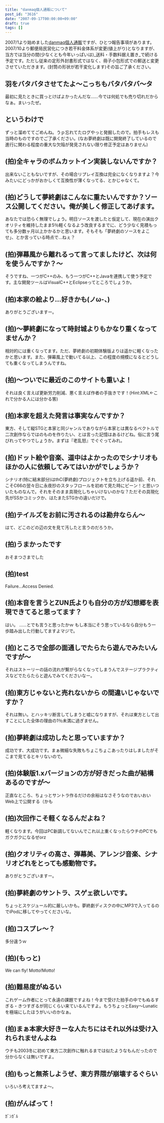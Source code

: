 ```yaml
---
title: "danmaq個人通販について"
post_id: "3616"
date: "2007-09-17T00:00:00+09:00"
draft: true
tags: []
---
```



2007/1より始めました[danmaq個人通販](http://e.danmaq.com/)ですが、ひとつ報告事項があります。 2007/10より郵便局民営化につき若干料金体系が変更(値上がり)となりますが、当方では当分の間(少なくとも今年いっぱいは)_送料・手数料据え置き_で続ける予定です。ただし従来の定形外封書形式ではなく、冊子小包形式での郵送と変更させていただきます。(封筒の形状が若干変化します)その旨ご了承ください。
## 羽をバタバタさせてたよ～こっちもバタバタバ～タ
最初に見たときに買っとけばよかったんだな……今では何処でも売り切れだからなぁ。まいったぜ。
## というわけで
ずっと溜めててごめんね。うｐ忘れてたログやっと発掘したので。拍手もレスも当時のものですのでご了承ください。(なお夢終劇は既に開発終了しているので進行に関わる程度の重大な欠陥が発見されない限り修正予定はありません)
## (拍)全キャラのボムカットイン実装しないんですか？
出来ないこともないですが、その場合リプレイ互換は完全になくなりますよ？今みたいにどっかがおかしくて互換性が薄くなってる、とかじゃなくて。
## (拍)どうして夢終劇はこんなに重たいんですか？ソース公開してください。俺が美しく修正してあげます。
あなたでは恐らく無理でしょう。明日ソースを渡したと仮定して、現在の演出クオリティを維持したまま5％軽くなるよう改良するまでに、どう少なく見積もっても多分数ヶ月以上かかるかと思います。そもそも「夢終劇のソースをよこせ」、とか言っている時点で…ねぇ？
## (拍)弾幕風から離れるって言ってましたけど、次は何を使うんですか？～
そうですね、一つがC++のみ、もう一つがC++とJavaを連携して使う予定です。主な開発ツールはVisualC++とEclipseってところでしょうか。
## (拍)本家の絵より...好きかも(ノω-、)
ありがとうございますー。
## (拍)～夢終劇になって時封城よりもかなり重くなってませんか？
相対的には重くなってます。ただ、夢終劇の初期体験版よりは遥かに軽くなったかと思います。また、弾幕風上で動いてる以上、この程度の規模になるとどうしても重くなってしまうんですね。
## (拍)～ついでに最近のこのサイトも重いよ！
それは良く言えば更新労力削減、悪く言えば作者の手抜きです！(Hint:XML←これで分かる人には分かる筈)
## (拍)本家を超えた発言は事実なんですか？
東方、そして縦STGと本家と同ジャンルでありながら本家とは異なるベクトルで二次創作ならではのものを作りたい、とは言った記憶はあるけどね。俗に言う尾びれってやつでしょうか。まずは『老乱怒』でぐぐってみれ。
## (拍)ドット絵や音楽、道中はよかったのでシナリオもほかの人に依頼してみてはいかがでしょうか？
シナリオ(特に結末部分)はthC(夢終劇)プロジェクトを立ち上げる遥か前、それこそC66の翌々日に永夜抄のスタッフロールを初めて見た時にピーン！と思いついたものなんで。それをそのまま具現化しちゃいけないのかな？ただその具現化先がSSかコミックか、はたまたSTGかの違いだけで。
## (拍)テイルズをお前に汚されるのは勘弁ならん～
はて、どこのどの辺の文を見て汚したと言うのだろうか。
## (拍)うまかったです
おそまつさまでした
## (拍)test
Failure...Access Denied.
## (拍)本音を言うとZUN氏よりも自分の方が幻想郷を表現できてると思ってます？
はい。 ……とでも言うと思ったかｗ もし本当にそう思っているなら自分もう一歩踏み出した行動してますよマジで。
## (拍)ところで全部の面通しでたらたら遊んでみたいんですが～
それはストーリーの話の流れが繋がらなくなってしまうんでステージプラクティスなどでたらたらと遊んでみてくださいなー。
## (拍)東方じゃないと売れないから の間違いじゃないですか？
それは無い。とハッキリ断言してしまうと嘘になりますが、それは東方として出すことにした全体の理由の1％未満に過ぎません。
## (拍)夢終劇は成功したと思っていますか？
成功です、大成功です。まぁ微細な失敗もちょこちょこあったりはしましたがそこまで見てるとキリないので。
## (拍)体験版1.xバージョンの方が好きだった曲が結構あるのですが～
正直なところ、ちょっとサントラ作るだけの余裕はなさそうなのでおいおいWeb上で公開する（かも
## (拍)次回作こそ軽くなるんだよね？
軽くなります。今回はPC新調してないんでこれ以上重くなったらウチのPCでもガクガクになるぜorz
## (拍)クオリティの高さ、弾幕美、アレンジ音楽、シナリオどれをとっても感動物です。
ありがとうございますー。
## (拍)夢終劇のサントラ、スゲェ欲しいです。
ちょっとスケジュール的に厳しいかも。夢終劇ディスクの中にMP3で入ってるのでiPodに移してやってくださいな。
## (拍)コスプレ～？
多分違うｗ
## (拍)(もっと)
We can fly! Motto!Motto!
## (拍)難易度がぬるい
これゲーム作者にとって永遠の課題ですよね！今まで受けた拍手の中でもぬるすぎる・きつすぎるが同じくらい来ているんですよ。もうちょっとEasy～Lunaticを極端にしたほうがいいのかなぁ。
## (拍)まぁ本家大好きーな人たちにはそれ以外は受け入れられませんよね
ウチも2003冬に初めて東方二次創作に触れるまでは似たようなもんだったので分からなくは無いですよ。
## (拍)もっと無茶しようぜ、東方界隈が崩壊するぐらい
いろいろ考えてますよ～。
## (拍)がんばって！
ｶﾞﾝｶﾞﾙ

